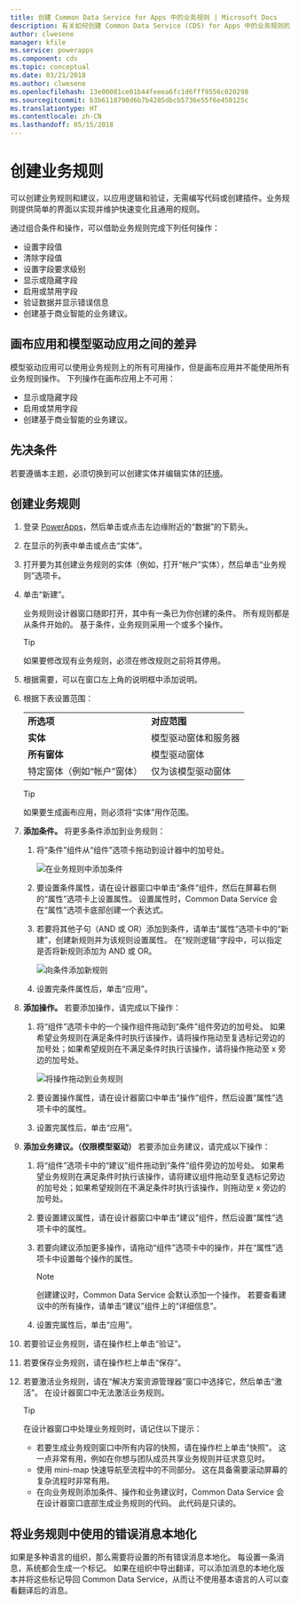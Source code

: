 ```yaml
---
title: 创建 Common Data Service for Apps 中的业务规则 | Microsoft Docs
description: 有关如何创建 Common Data Service (CDS) for Apps 中的业务规则的分步说明。
author: clwesene
manager: kfile
ms.service: powerapps
ms.component: cds
ms.topic: conceptual
ms.date: 03/21/2018
ms.author: clwesene
ms.openlocfilehash: 13e00081ce01b44feeea6fc1d6fff9556c020298
ms.sourcegitcommit: b3b6118790d6b7b4285dbcb5736e55f6e450125c
ms.translationtype: HT
ms.contentlocale: zh-CN
ms.lasthandoff: 05/15/2018
---
```

# <a name="create-a-business-rule"></a>创建业务规则

可以创建业务规则和建议，以应用逻辑和验证，无需编写代码或创建插件。业务规则提供简单的界面以实现并维护快速变化且通用的规则。 
  
通过组合条件和操作，可以借助业务规则完成下列任何操作：  
  
* 设置字段值  
* 清除字段值  
* 设置字段要求级别  
* 显示或隐藏字段  
* 启用或禁用字段  
* 验证数据并显示错误信息  
* 创建基于商业智能的业务建议。  
  
## <a name="differences-between-canvas-and-model-driven-apps"></a>画布应用和模型驱动应用之间的差异

模型驱动应用可以使用业务规则上的所有可用操作，但是画布应用并不能使用所有业务规则操作。 下列操作在画布应用上不可用：

* 显示或隐藏字段  
* 启用或禁用字段  
* 创建基于商业智能的业务建议。  

## <a name="prerequisites"></a>先决条件
若要遵循本主题，必须切换到可以创建实体并编辑实体的[环境](../canvas-apps/working-with-environments.md)。

## <a name="create-a-business-rule"></a>创建业务规则
  
1. 登录 [PowerApps](https://web.powerapps.com)，然后单击或点击左边缘附近的“数据”的下箭头。

2. 在显示的列表中单击或点击“实体”。
  
3. 打开要为其创建业务规则的实体（例如，打开“帐户”实体），然后单击“业务规则”选项卡。  

4. 单击“新建”。  
  
    业务规则设计器窗口随即打开，其中有一条已为你创建的条件。 所有规则都是从条件开始的。 基于条件，业务规则采用一个或多个操作。  

    > [!TIP]
    > 如果要修改现有业务规则，必须在修改规则之前将其停用。  
  
5. 根据需要，可以在窗口左上角的说明框中添加说明。
  
6. 根据下表设置范围：  
  
    |||  
    |-|-|  
    |**所选项**|**对应范围**|  
    |**实体**|模型驱动窗体和服务器|  
    |**所有窗体**|模型驱动窗体|  
    |特定窗体（例如“帐户”窗体）|仅为该模型驱动窗体|  

    > [!TIP]
    > 如果要生成画布应用，则必须将“实体”用作范围。
  
7. **添加条件。** 将更多条件添加到业务规则：  
  
    1. 将“条件”组件从“组件”选项卡拖动到设计器中的加号处。  
  
        ![在业务规则中添加条件](./media/data-platform-cds-create-business-rule/add-condition-business-rule.png "在业务规则中添加条件")  
  
    2. 要设置条件属性，请在设计器窗口中单击“条件”组件，然后在屏幕右侧的“属性”选项卡上设置属性。 设置属性时，Common Data Service 会在“属性”选项卡底部创建一个表达式。  
  
    3. 若要将其他子句（AND 或 OR）添加到条件，请单击“属性”选项卡中的“新建”，创建新规则并为该规则设置属性。 在“规则逻辑”字段中，可以指定是否将新规则添加为 AND 或 OR。  
  
        ![向条件添加新规则](./media/data-platform-cds-create-business-rule/add-new-rule-condition.png "向条件添加新规则")  
  
    4. 设置完条件属性后，单击“应用”。  
  
8. **添加操作。** 若要添加操作，请完成以下操作：  
  
    1. 将“组件”选项卡中的一个操作组件拖动到“条件”组件旁边的加号处。 如果希望业务规则在满足条件时执行该操作，请将操作拖动至复选标记旁边的加号处；如果希望规则在不满足条件时执行该操作，请将操作拖动至 x 旁边的加号处。
  
        ![将操作拖动到业务规则](./media/data-platform-cds-create-business-rule/drag-an-action-business-rule.png "")  
  
    2. 要设置操作属性，请在设计器窗口中单击“操作”组件，然后设置“属性”选项卡中的属性。  
  
    3. 设置完属性后，单击“应用”。  
  
9. **添加业务建议。（仅限模型驱动）** 若要添加业务建议，请完成以下操作：  
  
    1. 将“组件”选项卡中的“建议”组件拖动到“条件”组件旁边的加号处。 如果希望业务规则在满足条件时执行该操作，请将建议组件拖动至复选标记旁边的加号处；如果希望规则在不满足条件时执行该操作，则拖动至 x 旁边的加号处。  
  
    2. 要设置建议属性，请在设计器窗口中单击“建议”组件，然后设置“属性”选项卡中的属性。  
  
    3. 若要向建议添加更多操作，请拖动“组件”选项卡中的操作，并在“属性”选项卡中设置每个操作的属性。  
  
        > [!NOTE]
        >  创建建议时，Common Data Service 会默认添加一个操作。 若要查看建议中的所有操作，请单击“建议”组件上的“详细信息”。  
  
    4. 设置完属性后，单击“应用”。  
  
10. 若要验证业务规则，请在操作栏上单击“验证”。  
  
11. 若要保存业务规则，请在操作栏上单击“保存”。  
12. 若要激活业务规则，请在“解决方案资源管理器”窗口中选择它，然后单击“激活”。 在设计器窗口中无法激活业务规则。  
  
    > [!TIP]
    >  在设计器窗口中处理业务规则时，请记住以下提示：  
    >   
    > - 若要生成业务规则窗口中所有内容的快照，请在操作栏上单击“快照”。 这一点非常有用，例如在你想与团队成员共享业务规则并征求意见时。  
    > - 使用 mini-map 快速导航至流程中的不同部分。 这在具备需要滚动屏幕的复杂流程时非常有用。  
    > - 在向业务规则添加条件、操作和业务建议时，Common Data Service 会在设计器窗口底部生成业务规则的代码。 此代码是只读的。  
  
## <a name="localize-error-messages-used-in-business-rules"></a>将业务规则中使用的错误消息本地化  
 如果是多种语言的组织，那么需要将设置的所有错误消息本地化。 每设置一条消息，系统都会生成一个标记。 如果在组织中导出翻译，可以添加消息的本地化版本并将这些标记导回 Common Data Service，从而让不使用基本语言的人可以查看翻译后的消息。  
  